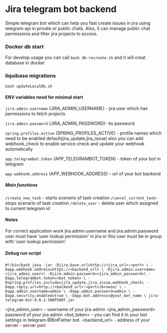# Jira telegram bot backend

Simple telegram bot which can help you fast create issues in jira using telegram api in private or public chats. Also, it can manage public chat permissions and filter jira projects to access.

### Docker db start

For develop usage you can call 
```bash db-recreate.sh```
and it will creat database in docker 
### liquibase migrations 

```bash updateLocalDb.sh```

#### ENV variables need for minimal start

`jira.admin.username` (JIRA_ADMIN_USERNAME) - jira user which has permissions to fetch projects
 
`jira.admin.password` (JIRA_ADMIN_PASSWORD)- its password
 
`spring.profiles.active` (SPRING_PROFILES_ACTIVE) - profile names which need to be enabled default(jira_update,jira_issue) also you can add webhook_check to enable service check and update your webhook automatically
 
`app.telegrambot.token` (APP_TELEGRAMBOT_TOKEN) - token of your bot in telegram
 
`app.webhook.address` (APP_WEBHOOK_ADDRESS) - url of your bot backend


##### Main functions
`/create_new_task` - starts scenario of task creation
`/cancel_current_task`- stops scenario of task creation
`/delete_user` - delete user which assigned to current telegram id

#### Notes 
For correct application work jira.admin.username and jira.admin.password user must have 'user lookup permission' in jira 
or this user must be in group with   'user lookup permission'



##### Debug run script
`#!/bin/bash
java -jar -Djira.base.url=http://<jira_url>:<port> \
-Dapp.webhook.address=https://<backend_url> \
 -Djira.admin.username=<jira_admin_user>\
-Djira.admin.password=<jira_admin_password>\
 -Dapp.telegrambot.token=<bot_token> \
 -Dspring.profiles.include=jira_update,jira_issue,webhook_check\
 -Dapp.reply.url=http://<backend_url>:<port>/browse/ \
 -Dapp.admin.username=admin \
 -Dapp.admin.password=admin \
 -Dapp.security.enabled=true \
 -Dapp.bot.address=@your_bot_name \
 jira-telegram-bot-0.0.1-SNAPSHOT.jar`

<jira_admin_user>  - username of your jira admin
<jira_admin_password> password of your jira admin
<bot_token> - you can find it in your bot settings in telegram @BotFather bot.
<backend_url> - address of your server 
<port> - server port


